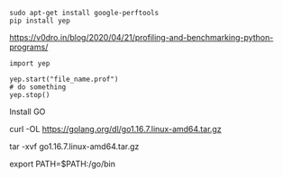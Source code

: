   
    sudo apt-get install google-perftools
    pip install yep
  

https://v0dro.in/blog/2020/04/21/profiling-and-benchmarking-python-programs/ 

    import yep

    yep.start("file_name.prof")
    # do something
    yep.stop()
    
    
    
Install GO

curl -OL https://golang.org/dl/go1.16.7.linux-amd64.tar.gz

tar -xvf go1.16.7.linux-amd64.tar.gz

export PATH=$PATH:<PATH TO GO>/go/bin
